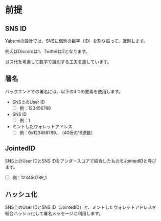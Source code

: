# 前提

## SNS ID

Yabumiの設計では、SNSに個別の数字（ID）を割り振って、識別します。

例えばDiscordは1、Twitterは2となります。

ガス代を考慮して数字で識別する工夫を施しています。

## 署名

バックエンドでの署名には、以下の3つの要素を使用します。

* SNS上のUser ID　
  * [ ] 例：123456789
* SNS ID　
  * [ ] 例：1
* ミントしたウォレットアドレス　
  * [ ] 例：0x123456789...（40桁の16進数）

## JointedID

SNS上のUser IDとSNS IDをアンダースコアで結合したものをJointedIDと呼びます。

* [ ] 例：123456789\_1

## ハッシュ化

SNS上のUser IDとSNS ID（JointedID）と、ミントしたウォレットアドレスを結合ハッシュ化して署名メッセージに利用します。
